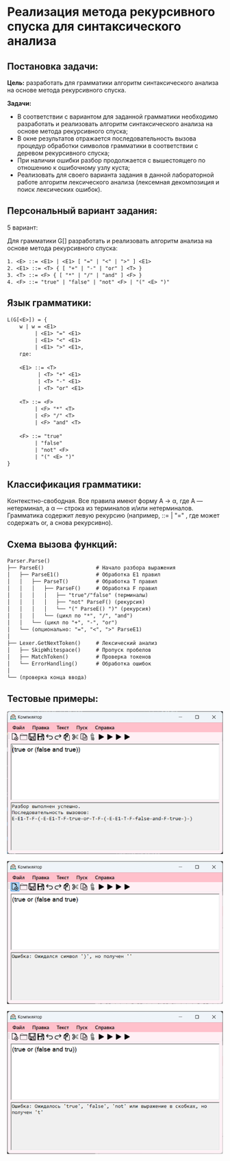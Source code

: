 # Реализация метода рекурсивного спуска для синтаксического анализа

## Постановка задачи:

**Цель:** разработать для грамматики алгоритм синтаксического анализа на основе метода рекурсивного спуска.

**Задачи:**
- В соответствии с вариантом для заданной грамматики необходимо разработать и реализовать алгоритм синтаксического анализа на основе метода рекурсивного спуска;
- В окне результатов отражается последовательность вызова процедур обработки символов грамматики в соответствии с деревом рекурсивного спуска;
- При наличии ошибки разбор продолжается с вышестоящего по отношению к ошибочному узлу куста;
- Реализовать для своего варианта задания в данной лабораторной работе алгоритм лексического анализа (лексемная декомпозиция и поиск лексических ошибок).

## Персональный вариант задания:

5 вариант:

Для грамматики G[<E>] разработать и реализовать алгоритм анализа на основе метода рекурсивного спуска:

```bnf
1. <E> ::= <E1> | <E1> [ "=" | "<" | ">" ] <E1>
2. <E1> ::= <T> { [ "+" | "-" | "or" ] <T> }
3. <T> ::= <F> { [ "*" | "/" | "and" ] <F> }
4. <F> ::= "true" | "false" | "not" <F> | "(" <E> ")"
```

## Язык грамматики:

```bnf
L(G[<E>]) = { 
    w | w = <E1> 
         | <E1> "=" <E1> 
         | <E1> "<" <E1> 
         | <E1> ">" <E1>,
    где:

    <E1> ::= <T> 
          | <T> "+" <E1>
          | <T> "-" <E1>
          | <T> "or" <E1>

    <T> ::= <F> 
         | <F> "*" <T>
         | <F> "/" <T>
         | <F> "and" <T>

    <F> ::= "true" 
         | "false" 
         | "not" <F> 
         | "(" <E> ")"
}
```

## Классификация грамматики: 

Контекстно-свободная. Все правила имеют форму A → α, где A — нетерминал, а α — строка из терминалов и/или нетерминалов.
Грамматика содержит левую рекурсию (например, <E> ::= <E1> | <E1> "=" <E1>, где <E1> может содержать or, а <E1> снова рекурсивно).

## Схема вызова функций:

```bnf
Parser.Parse()
├── ParseE()                 # Начало разбора выражения
│   ├── ParseE1()            # Обработка E1 правил
│   │   ├── ParseT()         # Обработка T правил  
│   │   │   ├── ParseF()     # Обработка F правил
│   │   │   │   ├── "true"/"false" (терминалы)
│   │   │   │   ├── "not" ParseF() (рекурсия)
│   │   │   │   └── "(" ParseE() ")" (рекурсия)
│   │   │   └── (цикл по "*", "/", "and")
│   │   └── (цикл по "+", "-", "or")
│   └── (опционально: "=", "<", ">" ParseE1)
│
├── Lexer.GetNextToken()     # Лексический анализ
│   ├── SkipWhitespace()     # Пропуск пробелов
│   ├── MatchToken()         # Проверка токенов
│   └── ErrorHandling()      # Обработка ошибок
│
└── (проверка конца ввода)
```

## Тестовые примеры: 
![Корректный ввод](/test1.png)

![Ошибочный ввод](/test2.png)

![Ошибочный ввод](/test3.png)
